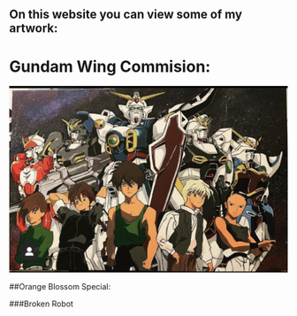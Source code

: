 ## On this website you can view some of my artwork:  

# Gundam Wing Commision: 
![Temp Pic](Gundam.jpg)

##Orange Blossom Special:

###Broken Robot 

